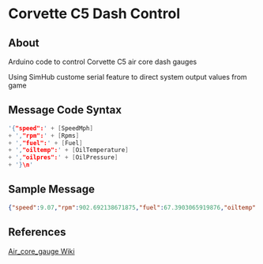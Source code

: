 # Corvette C5 Dash Control

## About

Arduino code to control Corvette C5 air core dash gauges

Using SimHub custome serial feature to direct system output values from game

## Message Code Syntax

```C
'{"speed":' + [SpeedMph] 
+ ',"rpm":' + [Rpms]
+ ',"fuel":' + [Fuel] 
+ ',"oiltemp":' + [OilTemperature] 
+ ',"oilpres":' + [OilPressure]
+ '}\n'
```

## Sample Message

```json
{"speed":9.07,"rpm":902.692138671875,"fuel":67.3903065919876,"oiltemp":81.22,"oilpres":7.39}
```

## References

[Air_core_gauge Wiki](https://en.wikipedia.org/wiki/Air_core_gauge)
